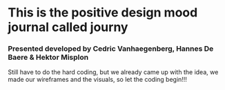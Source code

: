 # This is the positive design mood journal called journy
### Presented developed by Cedric Vanhaegenberg, Hannes De Baere & Hektor Misplon

Still have to do the hard coding, but we already came up with the idea,
we made our wireframes and the visuals, so let the coding begin!!!
